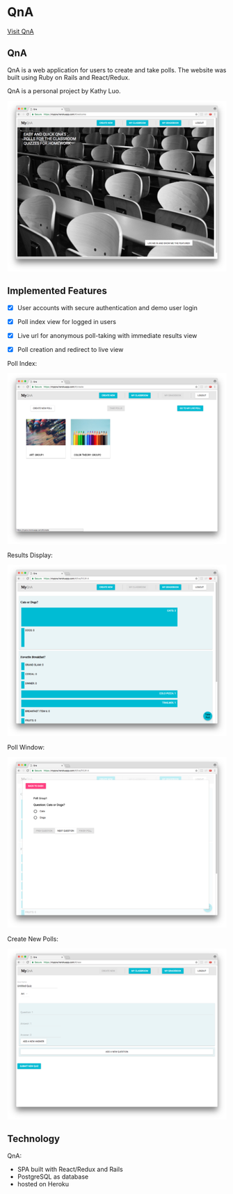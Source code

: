 # QnA

[Visit QnA][heroku]

[heroku]: https://myqna.herokuapp.com

## QnA

QnA is a web application for users to create and take polls. The website was built using Ruby on Rails and React/Redux.

QnA is a personal project by Kathy Luo.

![QnA Welcome Screen](/docs/images/homepage.png?raw=true "Homepage")

## Implemented Features

- [x] User accounts with secure authentication and demo user login
- [x] Poll index view for logged in users
- [x] Live url for anonymous poll-taking with immediate results view
- [x] Poll creation and redirect to live view


Poll Index:

![Poll Index](/docs/images/pollindex.png?raw=true "Poll Index")


Results Display:

![Live Results](/docs/images/liveview.png?raw=true "Live Results")


Poll Window:

![Taking Polls](/docs/images/takepolls.png?raw=true "Taking Polls")

Create New Polls:

![Creating Polls](/docs/images/Create_poll.png?raw=true "Creating Polls")

## Technology

QnA:
- SPA built with React/Redux and Rails
- PostgreSQL as database
- hosted on Heroku
